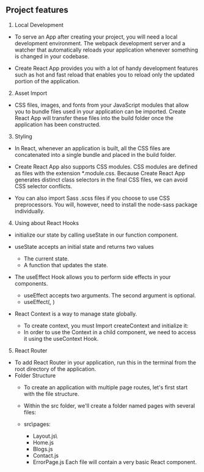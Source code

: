 
## Project features

1. Local Development

- To serve an App after creating your project, you will need a local development environment. The webpack development server and a watcher that automatically reloads your application whenever something is changed in your codebase.

- Create React App provides you with a lot of handy development features such as hot and fast reload that enables you to reload only the updated portion of the application. 

2. Asset Import
- CSS files, images, and fonts from your JavaScript modules that allow you to bundle files used in your application can be imported. Create React App will transfer these files into the build folder once the application has been constructed.

3. Styling
- In React, whenever an application is built, all the CSS files are concatenated into a single bundle and placed in the build folder.

- Create React App also supports CSS modules. CSS modules are defined as files with the extension *.module.css. Because Create React App generates distinct class selectors in the final CSS files, we can avoid CSS selector conflicts. 

- You can also import Sass .scss files if you choose to use CSS preprocessors. You will, however, need to install the node-sass package individually.


4. Using about React Hooks

- initialize our state by calling  useState in our function component.
- useState accepts an initial state and returns two values
    - The current state.
    - A function that updates the state.

- The useEffect Hook allows you to perform side effects in your components.
   - useEffect accepts two arguments. The second argument is optional.
   - useEffect(<function>, <dependency>)

- React Context is a way to manage state globally.
   - To create context, you must Import createContext and initialize it:
   - In order to use the Context in a child component, we need to access it using the useContext Hook.

5. React Router
- To add React Router in your application, run this in the terminal from the root directory of the application.
- Folder Structure
   - To create an application with multiple page routes, let's first start with the file structure.

   - Within the src folder, we'll create a folder named pages with several files:

   - src\pages\:
      - Layout.js\
      - Home.js
      - Blogs.js
      - Contact.js
      - ErrorPage.js
    Each file will contain a very basic React component.

